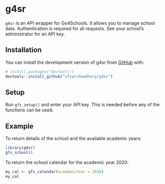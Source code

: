 
<!-- README.md is generated from README.Rmd. Please edit that file -->

# g4sr

<!-- badges: start -->

<!-- badges: end -->

`g4sr` is an API wrapper for Go4Schools. It allows you to manage school
data. Authentication is required for all requests. See your school’s
administrator for an API key.

## Installation

You can install the development version of g4sr from
[GitHub](https://github.com/) with:

``` r
# install.packages("devtools")
devtools::install_github("afsarchowdhury/g4sr")
```

## Setup

Run `gfs_setup()` and enter your API key. This is needed before any of
the functions can be used.

## Example

To return details of the school and the available academic years:

``` r
library(g4sr)
gfs_school()
```

To return the school calendar for the academic year 2020:

``` r
my_cal <- gfs_calendar(academicYear = 2020)
my_cal
```
